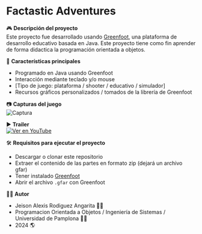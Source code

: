 # Factastic Adventures

🎮 **Descripción del proyecto**  
Este proyecto fue desarrollado usando [Greenfoot](https://www.greenfoot.org/), una plataforma de desarrollo educativo basada en Java. Este proyecto tiene como fin aprender de forma didactica la programación orientada a objetos.

📌 **Características principales**
- Programado en Java usando Greenfoot
- Interacción mediante teclado y/o mouse
- [Tipo de juego: plataforma / shooter / educativo / simulador]
- Recursos gráficos personalizados / tomados de la librería de Greenfoot

📷 **Capturas del juego**  
![Captura](captura.png)

▶️ **Trailer**  
[![Ver en YouTube](https://img.youtube.com/vi/ID_DEL_VIDEO/hqdefault.jpg)](https://www.youtube.com/watch?v=ID_DEL_VIDEO)

🛠️ **Requisitos para ejecutar el proyecto**
- Descargar o clonar este repositorio
- Extraer el contenido de las partes en formato zip (dejará un archivo gfar)
- Tener instalado [Greenfoot](https://www.greenfoot.org/download)
- Abrir el archivo `.gfar` con Greenfoot

👨‍💻 **Autor**
- Jeison Alexis Rodiguez Angarita 🙍‍♂️
- Programacion Orientada a Objetos / Ingeniería de Sistemas / Universidad de Pamplona 👨‍🎓
- 2024 🌎
